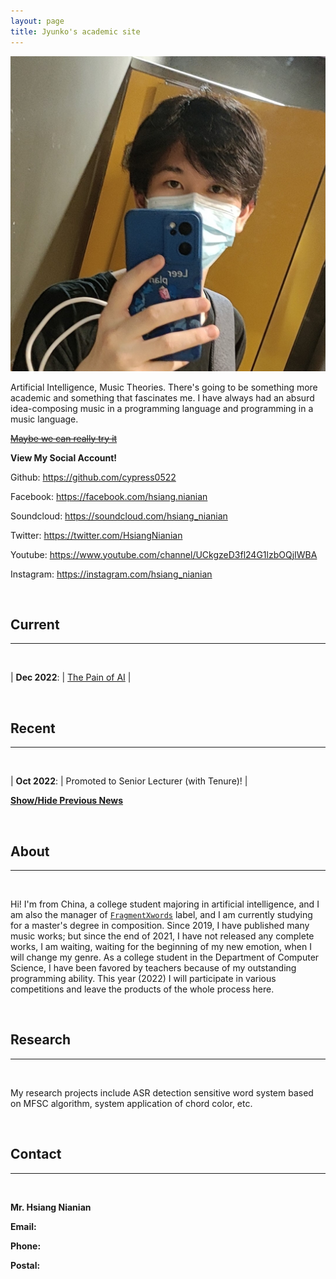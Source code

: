 ```yaml
---
layout: page
title: Jyunko's academic site
---
```


<p><img src="/assets/jyunko.jpg" alt="jyunko" class="profilepicmain"/></p>

<!-- 人工智能、音乐理论。在这里将会讲述一些更加具有学术性的内容以及一些令我着迷的东西。我一直有个荒谬的想法——用编程语言作曲，用音乐语言编程~~或许我们真的可以试试~~。 -->
Artificial Intelligence, Music Theories. There's going to be something more academic and something that fascinates me. I have always had an absurd idea-composing music in a programming language and programming in a music language.

[~~Maybe we can really try it~~]()

**View My Social Account!**

Github: <https://github.com/cypress0522>

Facebook: <https://facebook.com/hsiang.nianian>

Soundcloud: <https://soundcloud.com/hsiang_nianian>

Twitter: <https://twitter.com/HsiangNianian>

Youtube: <https://www.youtube.com/channel/UCkgzeD3fl24G1lzbOQjIWBA>

Instagram: <https://instagram.com/hsiang_nianian>

<script type="text/javascript">
<!--//--><![CDATA[//><!--
function email(e, d) {
   if (!document.write) return false;
   if (document.write) {
      var e; var d;
      document.write('<a href="' + 'mailto:' + e + '@' + d + '">' + e + '@' + d + '<\/a>');
   }
}
email("HsiangNianian", "outlook.com");
//--><!]]>
</script>

<br/>

## Current
---
<br/>

<!-- 2022年一无所获的今天...| -->
| **Dec 2022**: | [The Pain of AI](./2022-12-26-The-Pain-of-AI) |

<br/>

## Recent
---
<br/>

| **Oct 2022**: | Promoted to Senior Lecturer (with Tenure)! |

<script type="text/javascript">
   function toggle_vis(id) {
       var e = document.getElementById(id);
       if (e.style.display == 'none')
           e.style.display = 'inline';
       else
           e.style.display = 'none';
   }
</script>
<a href="javascript:toggle_vis('news')">**Show/Hide Previous News**</a>
<div id="news" style="display:none" markdown="1"> 

| **Aug 2017**: | Talk at the [ML / AI Melbourne Meetup](https://www.meetup.com/Machine-Learning-AI-Meetup/events/239993347/), on [Will Deep Learning Lead to AI?](../assets/presentations/Fayek_deeplearningai17.pdf) |
| **Aug 2017**: | At ICML'17, Sydney and IJCAI'17, Melbourne. | 

</div>

<br/>

## About
---
<br/>

<!-- 我来自中国，是一名人工智能专业的大学生，我也是[`FragmentXwords`]()厂牌主理人，现正在攻读作曲硕士。自2019年以来，我出版发行过许多音乐作品了；但是自2021年末以后，我便再也没有发行过任何完整作品，我在等待，等待自己全新情感的开始，那时候我将会改变自己的曲风。作为计算机系的大学生，我因为自己突出的编程能力而受到老师独特的青睐，今年(2022年)我将会投入到各种比赛中，也会在此留下全过程的产物。 -->
Hi! I'm from China, a college student majoring in artificial intelligence, and I am also the manager of [`FragmentXwords`]() label, and I am currently studying for a master's degree in composition. Since 2019, I have published many music works; but since the end of 2021, I have not released any complete works, I am waiting, waiting for the beginning of my new emotion, when I will change my genre. As a college student in the Department of Computer Science, I have been favored by teachers because of my outstanding programming ability. This year (2022) I will participate in various competitions and leave the products of the whole process here.

<br/>

## Research
---
<br/>

<!-- 我的研究项目有基于MFSC算法的ASR检测敏感词系统、和弦色彩的系统运用等。 -->
My research projects include ASR detection sensitive word system based on MFSC algorithm, system application of chord color, etc.

<br/>

## Contact
---
<br/>

**Mr. Hsiang Nianian**  

**Email:** 
<script type="text/javascript">
<!--//--><![CDATA[//><!--
function email(e, d) {
   if (!document.write) return false;
   if (document.write) {
      var e; var d;
      document.write('<a href="' + 'mailto:' + e + '@' + d + '">' + e + '@' + d + '<\/a>');
   }
}
email("HsiangNianian", "outlook.com");
//--><!]]>
</script> 

**Phone:** 
<script type="text/javascript">
<!--//--><![CDATA[//><!--
function phone(c, n, e) {
   if (!document.write) return false;
   if (document.write) {
      var c; var n; var e;
      document.write(c + ' ' + n + ' ' + e);
   }
}
phone("+86 131", "4835", "0229");
//--><!]]>
</script>

**Postal:** 
<script type="text/javascript">
<!--//--><![CDATA[//><!--
function address(a, s, c) {
   if (!document.write) return false;
   if (document.write) {
      var a; var s; var c;
      document.write(a + ', ' + s + ', ' + c);
   }
}
address("310000", "HangZhou ZheJiang Prov.", "China");
//--><!]]>
</script>
